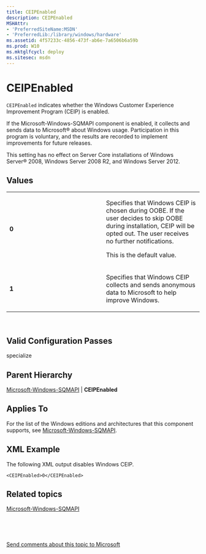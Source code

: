 ```yaml
---
title: CEIPEnabled
description: CEIPEnabled
MSHAttr:
- 'PreferredSiteName:MSDN'
- 'PreferredLib:/library/windows/hardware'
ms.assetid: 4f57233c-4856-473f-ab6e-7a6506b6a59b
ms.prod: W10
ms.mktglfcycl: deploy
ms.sitesec: msdn
---
```


# CEIPEnabled


`CEIPEnabled` indicates whether the Windows Customer Experience Improvement Program (CEIP) is enabled.

If the Microsoft-Windows-SQMAPI component is enabled, it collects and sends data to Microsoft® about Windows usage. Participation in this program is voluntary, and the results are recorded to implement improvements for future releases.

This setting has no effect on Server Core installations of Windows Server® 2008, Windows Server 2008 R2, and Windows Server 2012.

## Values


<table>
<colgroup>
<col width="50%" />
<col width="50%" />
</colgroup>
<tbody>
<tr class="odd">
<td><p><strong>0</strong></p></td>
<td><p>Specifies that Windows CEIP is chosen during OOBE. If the user decides to skip OOBE during installation, CEIP will be opted out. The user receives no further notifications.</p>
<p>This is the default value.</p></td>
</tr>
<tr class="even">
<td><p><strong>1</strong></p></td>
<td><p>Specifies that Windows CEIP collects and sends anonymous data to Microsoft to help improve Windows.</p></td>
</tr>
</tbody>
</table>

 

## Valid Configuration Passes


specialize

## Parent Hierarchy


[Microsoft-Windows-SQMAPI](microsoft-windows-sqmapi.md) | **CEIPEnabled**

## Applies To


For the list of the Windows editions and architectures that this component supports, see [Microsoft-Windows-SQMAPI](microsoft-windows-sqmapi.md).

## XML Example


The following XML output disables Windows CEIP.

``` syntax
<CEIPEnabled>0</CEIPEnabled>
```

## Related topics


[Microsoft-Windows-SQMAPI](microsoft-windows-sqmapi-win7-microsoft-windows-sqmapi.md)

 

 

[Send comments about this topic to Microsoft](mailto:wsddocfb@microsoft.com?subject=Documentation%20feedback%20%5Bp_unattend\p_unattend%5D:%20CEIPEnabled%20%20RELEASE:%20%2810/3/2016%29&body=%0A%0APRIVACY%20STATEMENT%0A%0AWe%20use%20your%20feedback%20to%20improve%20the%20documentation.%20We%20don't%20use%20your%20email%20address%20for%20any%20other%20purpose,%20and%20we'll%20remove%20your%20email%20address%20from%20our%20system%20after%20the%20issue%20that%20you're%20reporting%20is%20fixed.%20While%20we're%20working%20to%20fix%20this%20issue,%20we%20might%20send%20you%20an%20email%20message%20to%20ask%20for%20more%20info.%20Later,%20we%20might%20also%20send%20you%20an%20email%20message%20to%20let%20you%20know%20that%20we've%20addressed%20your%20feedback.%0A%0AFor%20more%20info%20about%20Microsoft's%20privacy%20policy,%20see%20http://privacy.microsoft.com/default.aspx. "Send comments about this topic to Microsoft")






